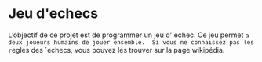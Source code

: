 # Jeu d'echecs
 L’objectif de ce projet est de programmer un jeu d’´echec. Ce jeu permet `a deux joueurs humains de jouer ensemble.  Si vous ne connaissez pas les r`egles des ´echecs, vous pouvez les trouver sur la page wikipédia. 
